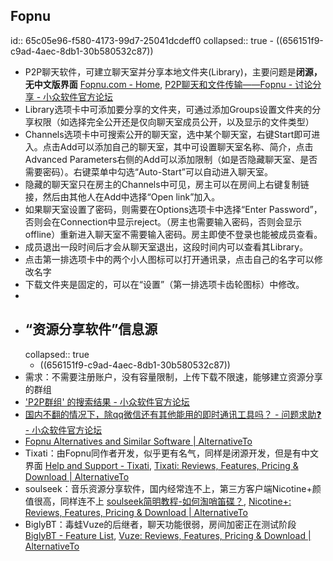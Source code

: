 ## Fopnu
id:: 65c05e96-f580-4173-99d7-25041dcdeff0
collapsed:: true
	- ((656151f9-c9ad-4aec-8db1-30b580532c87))
- P2P聊天软件，可建立聊天室并分享本地文件夹(Library)，主要问题是**闭源，无中文版界面** [Fopnu.com - Home](https://fopnu.com/), [P2P聊天和文件传输——Fopnu - 讨论分享 - 小众软件官方论坛](https://meta.appinn.net/t/topic/14663)
- Library选项卡中可添加要分享的文件夹，可通过添加Groups设置文件夹的分享权限（如选择完全公开还是仅向聊天室成员公开，以及显示的文件类型）
- Channels选项卡中可搜索公开的聊天室，选中某个聊天室，右键Start即可进入。点击Add可以添加自己的聊天室，其中可设置聊天室名称、简介，点击Advanced Parameters右侧的Add可以添加限制（如是否隐藏聊天室、是否需要密码）。右键菜单中勾选“Auto-Start”可以自动进入聊天室。
- 隐藏的聊天室只在房主的Channels中可见，房主可以在房间上右键复制链接，然后由其他人在Add中选择“Open link”加入。
- 如果聊天室设置了密码，则需要在Options选项卡中选择“Enter Password”，否则会在Connection中显示reject。（房主也需要输入密码，否则会显示offline）重新进入聊天室不需要输入密码。房主即使不登录也能被成员查看。
- 成员退出一段时间后才会从聊天室退出，这段时间内可以查看其Library。
- 点击第一排选项卡中的两个小人图标可以打开通讯录，点击自己的名字可以修改名字
- 下载文件夹是固定的，可以在“设置”（第一排选项卡齿轮图标）中修改。
-
- ## “资源分享软件”信息源
  collapsed:: true
	- ((656151f9-c9ad-4aec-8db1-30b580532c87))
- 需求：不需要注册账户，没有容量限制，上传下载不限速，能够建立资源分享的群组
- ['P2P群组' 的搜索结果 - 小众软件官方论坛](https://meta.appinn.net/search?q=P2P%E7%BE%A4%E7%BB%84)
- [国内不翻的情况下，除qq微信还有其他能用的即时通讯工具吗？ - 问题求助❓ - 小众软件官方论坛](https://meta.appinn.net/t/topic/6375/30)
- [Fopnu Alternatives and Similar Software | AlternativeTo](https://alternativeto.net/software/fopnu/)
- Tixati：由Fopnu同作者开发，似乎更有名气，同样是闭源开发，但是有中文界面 [Help and Support - Tixati](https://forum.tixati.com/support), [Tixati: Reviews, Features, Pricing & Download | AlternativeTo](https://alternativeto.net/software/tixati/about/)
- soulseek：音乐资源分享软件，国内经常连不上，第三方客户端Nicotine+颜值很高，同样连不上 [soulseek简明教程-如何淘哨笛碟？](https://www.douban.com/group/topic/55017312/?_i=22633058wfTzso,22634498wfTzso), [Nicotine+: Reviews, Features, Pricing & Download | AlternativeTo](https://alternativeto.net/software/nicotine-plus/about/)
- BiglyBT：毒蛙Vuze的后继者，聊天功能很弱，房间加密正在测试阶段 [BiglyBT - Feature List](https://www.biglybt.com/features.php), [Vuze: Reviews, Features, Pricing & Download | AlternativeTo](https://alternativeto.net/software/vuze/about/)